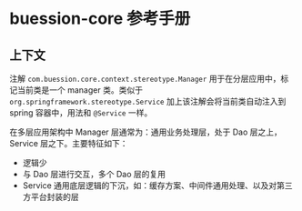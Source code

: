 # buession-core 参考手册


## 上下文

注解 `com.buession.core.context.stereotype.Manager` 用于在分层应用中，标记当前类是一个 manager 类。类似于 `org.springframework.stereotype.Service` 加上该注解会将当前类自动注入到 spring 容器中，用法和 `@Service` 一样。

在多层应用架构中 Manager 层通常为：通用业务处理层，处于 Dao 层之上，Service 层之下。主要特征如下：
* 逻辑少
* 与 Dao 层进行交互，多个 Dao 层的复用
* Service 通用底层逻辑的下沉，如：缓存方案、中间件通用处理、以及对第三方平台封装的层